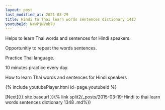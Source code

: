 ```yaml
---
layout: post
last_modified_at: 2021-03-29
title: Hindi to Thai learn words sentences dictionary 1413 
youtubeId: NawPjNVob7U
---
```

 
 
Helps to learn Thai words and sentences for Hindi speakers.

Opportunitiy to repeat the words sentences. 

Practice Thai language. 
 
10 minutes practice every day. 
 
How to learn Thai words and sentences for Hindi speakers 
 
{% include youtubePlayer.html id=page.youtubeId %}
 
 
[Next]({{ site.baseurl }}{% link  split2/_posts/2015-03-19-Hindi to thai learn words sentences dictionary 1348 .md%})
 
